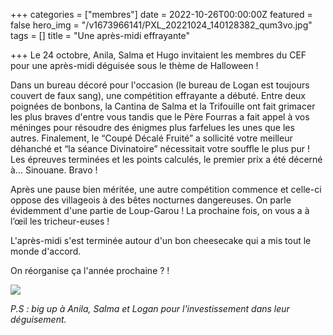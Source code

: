 +++
categories = ["membres"]
date = 2022-10-26T00:00:00Z
featured = false
hero_img = "/v1673966141/PXL_20221024_140128382_qum3vo.jpg"
tags = []
title = "Une après-midi effrayante"

+++
Le 24 octobre, Anila, Salma et Hugo invitaient les membres du CEF pour une après-midi déguisée sous le thème de Halloween !   
  
  
Dans un bureau décoré pour l'occasion (le bureau de Logan est toujours couvert de faux sang), une compétition effrayante a débuté. Entre deux poignées de bonbons, la Cantina de Salma et la Trifouille ont fait grimacer les plus braves d'entre vous tandis que le Père Fourras a fait appel à vos méninges pour résoudre des énigmes plus farfelues les unes que les autres. Finalement, le “Coupé Décalé Fruité” a sollicité votre meilleur déhanché et “la séance Divinatoire” nécessitait votre souffle le plus pur ! Les épreuves terminées et les points calculés, le premier prix a été décerné à… Sinouane. Bravo ! 

  
Après une pause bien méritée, une autre compétition commence et celle-ci oppose des villageois à des bêtes nocturnes dangereuses. On parle évidemment d'une partie de Loup-Garou ! La prochaine fois, on vous a à l’œil les tricheur-euses !

L'après-midi s'est terminée autour d'un bon cheesecake qui a mis tout le monde d'accord.   
  
On réorganise ça l'année prochaine ? !

![](https://res.cloudinary.com/cefasbl/image/upload/c_limit,dpr_auto,q_70,w_740,f_auto/v1673515611/PXL_20221024_132824378_nfhqpc.jpg)

  
_P.S : big up à Anila, Salma et Logan pour l'investissement dans leur déguisement._